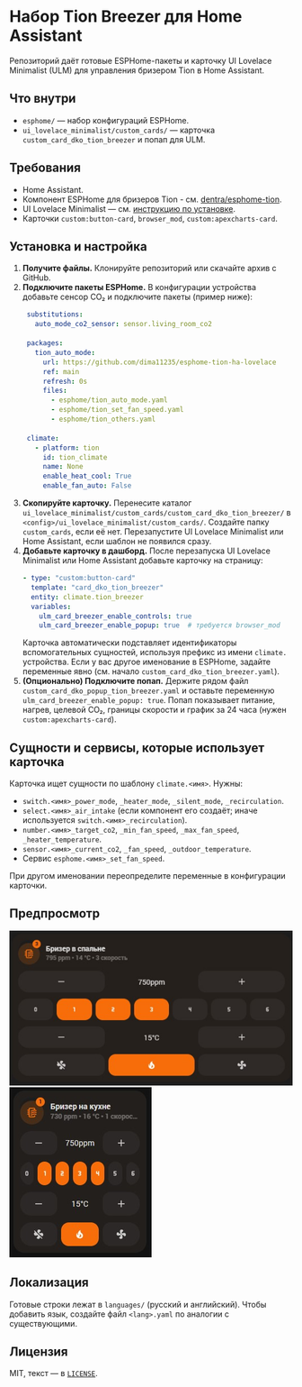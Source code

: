 # Набор Tion Breezer для Home Assistant

Репозиторий даёт готовые ESPHome-пакеты и карточку UI Lovelace Minimalist (ULM) для управления бризером Tion в Home Assistant.

## Что внутри
- `esphome/` — набор конфигураций ESPHome.
- `ui_lovelace_minimalist/custom_cards/` — карточка `custom_card_dko_tion_breezer` и попап для ULM.

## Требования
- Home Assistant.
- Компонент ESPHome для бризеров Tion - см. [dentra/esphome-tion](https://github.com/dentra/esphome-tion).
- UI Lovelace Minimalist — см. [инструкцию по установке](https://ui-lovelace-minimalist.github.io/UI/setup/installation/).
- Карточки `custom:button-card`, `browser_mod`, `custom:apexcharts-card`.

## Установка и настройка
1. **Получите файлы.** Клонируйте репозиторий или скачайте архив с GitHub.
2. **Подключите пакеты ESPHome.** В конфигурации устройства добавьте сенсор CO₂ и подключите пакеты (пример ниже):
   ```yaml
    substitutions:
      auto_mode_co2_sensor: sensor.living_room_co2

    packages:
      tion_auto_mode:
        url: https://github.com/dima11235/esphome-tion-ha-lovelace
        ref: main
        refresh: 0s
        files:
          - esphome/tion_auto_mode.yaml
          - esphome/tion_set_fan_speed.yaml
          - esphome/tion_others.yaml

    climate:
      - platform: tion
        id: tion_climate
        name: None
        enable_heat_cool: True
        enable_fan_auto: False
   ```
3. **Скопируйте карточку.** Перенесите каталог `ui_lovelace_minimalist/custom_cards/custom_card_dko_tion_breezer/` в `<config>/ui_lovelace_minimalist/custom_cards/`. Создайте папку `custom_cards`, если её нет. Перезапустите UI Lovelace Minimalist или Home Assistant, если шаблон не появился сразу.
4. **Добавьте карточку в дашборд.** После перезапуска UI Lovelace Minimalist или Home Assistant добавьте карточку на страницу:
   ```yaml
   - type: "custom:button-card"
     template: "card_dko_tion_breezer"
     entity: climate.tion_breezer
     variables:
       ulm_card_breezer_enable_controls: true
       ulm_card_breezer_enable_popup: true  # требуется browser_mod
   ```
   Карточка автоматически подставляет идентификаторы вспомогательных сущностей, используя префикс из имени `climate.` устройства. Если у вас другое именование в ESPHome, задайте переменные явно (см. начало `custom_card_dko_tion_breezer.yaml`).
5. **(Опционально) Подключите попап.** Держите рядом файл `custom_card_dko_popup_tion_breezer.yaml` и оставьте переменную `ulm_card_breezer_enable_popup: true`. Попап показывает питание, нагрев, целевой CO₂, границы скорости и график за 24 часа (нужен `custom:apexcharts-card`).

## Сущности и сервисы, которые использует карточка
Карточка ищет сущности по шаблону `climate.<имя>`. Нужны:
- `switch.<имя>_power_mode`, `_heater_mode`, `_silent_mode`, `_recirculation`.
- `select.<имя>_air_intake` (если компонент его создаёт; иначе используется `switch.<имя>_recirculation`).
- `number.<имя>_target_co2`, `_min_fan_speed`, `_max_fan_speed`, `_heater_temperature`.
- `sensor.<имя>_current_co2`, `_fan_speed`, `_outdoor_temperature`.
- Сервис `esphome.<имя>_set_fan_speed`.

При другом именовании переопределите переменные в конфигурации карточки.

## Предпросмотр
![Полный вид карточки](images/big.jpg)
![Компактный вид карточки](images/small.jpg)

## Локализация
Готовые строки лежат в `languages/` (русский и английский). Чтобы добавить язык, создайте файл `<lang>.yaml` по аналогии с существующими.

## Лицензия
MIT, текст — в [`LICENSE`](LICENSE).

